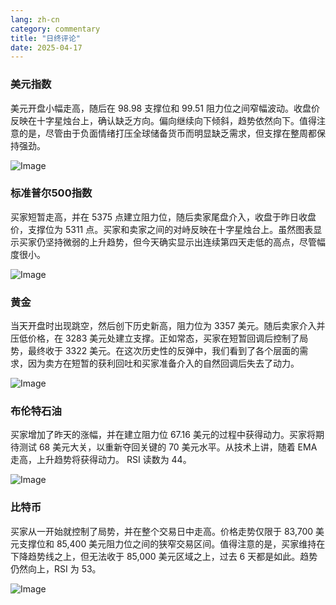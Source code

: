 ```yaml
---
lang: zh-cn
category: commentary
title: "日终评论"
date: 2025-04-17
---
```


### 美元指数

美元开盘小幅走高，随后在 98.98 支撑位和 99.51 阻力位之间窄幅波动。收盘价反映在十字星烛台上，确认缺乏方向。偏向继续向下倾斜，趋势依然向下。值得注意的是，尽管由于负面情绪打压全球储备货币而明显缺乏需求，但支撑在整周都保持强劲。 

![Image](https://markleighedu.github.io/img/Apr-2025/17-Apr-2025/usdindex.jpg)

### 标准普尔500指数

买家短暂走高，并在 5375 点建立阻力位，随后卖家尾盘介入，收盘于昨日收盘价，支撑位为 5311 点。买家和卖家之间的对峙反映在十字星烛台上。虽然图表显示买家仍坚持微弱的上升趋势，但今天确实显示出连续第四天走低的高点，尽管幅度很小。 

![Image](https://markleighedu.github.io/img/Apr-2025/17-Apr-2025/sp500.jpg)

### 黄金

当天开盘时出现跳空，然后创下历史新高，阻力位为 3357 美元。随后卖家介入并压低价格，在 3283 美元处建立支撑。正如常态，买家在短暂回调后控制了局势，最终收于 3322 美元。在这次历史性的反弹中，我们看到了各个层面的需求，因为卖方在短暂的获利回吐和买家准备介入的自然回调后失去了动力。

![Image](https://markleighedu.github.io/img/Apr-2025/17-Apr-2025/gold.jpg)

### 布伦特石油

买家增加了昨天的涨幅，并在建立阻力位 67.16 美元的过程中获得动力。买家将期待测试 68 美元大关，以重新夺回关键的 70 美元水平。从技术上讲，随着 EMA 走高，上升趋势将获得动力。  RSI 读数为 44。 

![Image](https://markleighedu.github.io/img/Apr-2025/17-Apr-2025/brentoil.jpg)

### 比特币

买家从一开始就控制了局势，并在整个交易日中走高。价格走势仅限于 83,700 美元支撑位和 85,400 美元阻力位之间的狭窄交易区间。值得注意的是，买家维持在下降趋势线之上，但无法收于 85,000 美元区域之上，过去 6 天都是如此。趋势仍然向上，RSI 为 53。

![Image](https://markleighedu.github.io/img/Apr-2025/17-Apr-2025/bitcoin.jpg)


